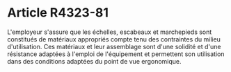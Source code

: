 # Article R4323-81

  
L'employeur s'assure que les échelles, escabeaux et marchepieds sont constitués de matériaux appropriés compte tenu des contraintes du milieu d'utilisation. Ces matériaux et leur assemblage sont d'une solidité et d'une résistance adaptées à l'emploi de l'équipement et permettent son utilisation dans des conditions adaptées du point de vue ergonomique.